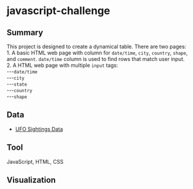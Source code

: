 # javascript-challenge

## Summary ##
This project is designed to create a dynamical table. 
There are two pages:<br>
    1. A basic HTML web page with column for `date/time`,  `city`, `country`, `shape`, and `comment`.
       `date/time` column is used to find rows that match user input.
    <br>2. A HTML web page with multiple `input` tags:
        <br>---`date/time`
        <br>---`city`
        <br>---`state`
        <br>---`country`
        <br>---`shape`
## Data ##
* [UFO Sightings Data](UFO-level-1/static/js/data.js)
## Tool ##
JavaScript, HTML, CSS
## Visualization ##
